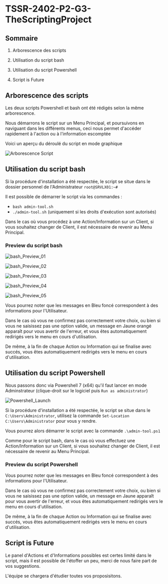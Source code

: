 # **TSSR-2402-P2-G3-TheScriptingProject**

## **Sommaire**

1) Arborescence des scripts

2) Utilisation du script bash

3) Utilisation du script Powershell

4) Script is Future

## Arborescence des scripts

Les deux scripts Powershell et bash ont été rédigés selon la même arborescence.

Nous démarrons le script sur un Menu Principal, et poursuivons en naviguant dans les différents menus, ceci nous permet d'accéder rapidement à l'action ou à l'information escomptée

Voici un aperçu du déroulé du script en mode graphique

![Arborescence Script](attachment/pics/Arborescence_Script.JPG)

## **Utilisation du script bash**

Si la procédure d'installation a été respectée, le script se situe dans le dossier personnel de l'Administrateur `root@SRVLX01:~#`

Il est possible de démarrer le script via les commandes :
* `bash admin-tool.sh`
* `./admin-tool.sh` (uniquement si les droits d'exécution sont autorisés)

Dans le cas où vous procédez à une Action/Information sur un Client, si vous souhaitez changer de Client, il est nécessaire de revenir au Menu Principal.

### Preview du script bash

![bash_Preview_01](attachment/pics/bash_Preview_01.JPG)

![bash_Preview_02](attachment/pics/bash_Preview_02.JPG)

![bash_Preview_03](attachment/pics/bash_Preview_03.JPG)

![bash_Preview_04](attachment/pics/bash_Preview_04.JPG)

![bash_Preview_05](attachment/pics/bash_Preview_05.JPG)

Vous pourrez noter que les messages en Bleu foncé correspondent à des informations pour l'Utilisateur.

Dans le cas où vous ne confirmez pas correctement votre choix, ou bien si vous ne saisissez pas une option valide, un message en Jaune orangé apparaît pour vous avertir de l'erreur, et vous êtes automatiquement redirigés vers le menu en cours d'utilisation.

De même, à la fin de chaque Action ou Information qui se finalise avec succés, vous êtes automatiquement redirigés vers le menu en cours d'utilisation.

## **Utilisation du script Powershell**

Nous passons donc via Powershell 7 (x64) qu'il faut lancer en mode Adminstrateur (clique-droit sur le logiciel puis `Run as administrator`)

![Powershell_Launch](attachment/pics/Powershell_Launch.JPG)

Si la procédure d'installation a été respectée, le script se situe dans le `C:\Users\Administrator`, utilisez la commande `Set-Location C:\Users\Administrator` pour vous y rendre.

Vous pourrez alors démarrer le script avec la commande `.\admin-tool.ps1`

Comme pour le script bash, dans le cas où vous effectuez une Action/Information sur un Client, si vous souhaitez changer de Client, il est nécessaire de revenir au Menu Principal.

### Preview du script Powershell



Vous pourrez noter que les messages en Bleu foncé correspondent à des informations pour l'Utilisateur.

Dans le cas où vous ne confirmez pas correctement votre choix, ou bien si vous ne saisissez pas une option valide, un message en Jaune apparaît pour vous avertir de l'erreur, et vous êtes automatiquement redirigés vers le menu en cours d'utilisation.

De même, à la fin de chaque Action ou Information qui se finalise avec succés, vous êtes automatiquement redirigés vers le menu en cours d'utilisation.

## **Script is Future**

Le panel d'Actions et d'Informations possibles est certes limité dans le script, mais il est possible de l'étoffer un peu, merci de nous faire part de vos suggestions.

L'équipe se chargera d'étudier toutes vos proposisitons.



